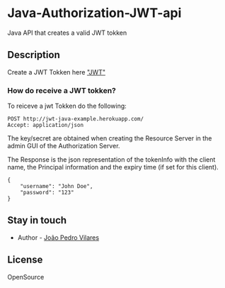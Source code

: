 # Java-Authorization-JWT-api
 Java API that creates a valid JWT tokken
 
## Description

Create a JWT Tokken here ["JWT"](http://jwt-java-example.herokuapp.com/)  


### How do receive a JWT tokken?

To reiceve a jwt Tokken do the following:

    POST http://jwt-java-example.herokuapp.com/
    Accept: application/json

The key/secret are obtained when creating the Resource Server in the admin GUI of the Authorization Server.

The Response is the json representation of the tokenInfo with the client name, the Principal information and the expiry time (if set for this client).

    {
        "username": "John Doe",
        "password": "123" 
    }



## Stay in touch

- Author - [João Pedro Vilares](https://joao-vilares.web.app)


## License

  OpenSource
